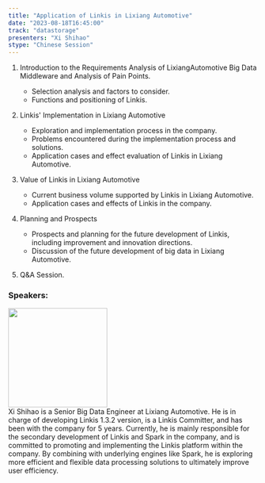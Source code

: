 ```yaml
---
title: "Application of Linkis in Lixiang Automotive"
date: "2023-08-18T16:45:00" 
track: "datastorage"
presenters: "Xi Shihao"
stype: "Chinese Session"
---
```


1. Introduction to the Requirements Analysis of LixiangAutomotive Big Data Middleware and Analysis of Pain Points.
   - Selection analysis and factors to consider.
   - Functions and positioning of Linkis.
  
2. Linkis' Implementation in Lixiang Automotive
   - Exploration and implementation process in the company.
   - Problems encountered during the implementation process and solutions.
   - Application cases and effect evaluation of Linkis in Lixiang Automotive.

3. Value of Linkis in Lixiang Automotive
   - Current business volume supported by Linkis in Lixiang Automotive.
   - Application cases and effects of Linkis in the company.

4. Planning and Prospects
   - Prospects and planning for the future development of Linkis, including improvement and innovation directions.
   - Discussion of the future development of big data in Lixiang Automotive.
  
5. Q&A Session.

 ### Speakers: 
 <img src="https://img.bagevent.com/resource/20230601/2247400013693984.jpg" width="200" /><br>
 Xi Shihao is a Senior Big Data Engineer at Lixiang Automotive. He is in charge of developing Linkis 1.3.2 version, is a Linkis Committer, and has been with the company for 5 years. Currently, he is mainly responsible for the secondary development of Linkis and Spark in the company, and is committed to promoting and implementing the Linkis platform within the company. By combining with underlying engines like Spark, he is exploring more efficient and flexible data processing solutions to ultimately improve user efficiency.
 <br><br>
